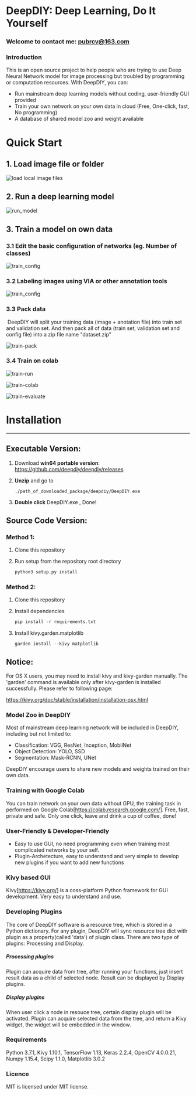 # DeepDIY: Deep Learning, Do It Yourself

### Welcome to contact me: pubrcv@163.com

### Introduction

This is an open source project to help people who are trying to use Deep Neural Network model for image processing but  troubled by programming or computation resources. With DeepDIY, you can:

- Run mainstream deep learning models without coding, user-friendly GUI provided
- Train your own network on your own data in cloud (Free, One-click, fast, No programming)
- A database of shared model zoo and weight available

# Quick Start

## 1. Load image file or folder

![load local image files](https://i.imgur.com/yb6n4E6.gif)

## 2. Run a deep learning model

![run_model](https://i.imgur.com/TIM8psK.gif)

## 3. Train a model on own data

### 3.1 Edit the basic configuration of networks (eg. Number of classes)

   ![train_config](https://i.imgur.com/WUMJJFF.gif)

### 3.2 Labeling images using VIA or other annotation tools

   ![train_config](https://i.imgur.com/fi64CJL.gif)

### 3.3 Pack data

   ​	DeepDIY will split your training data (image + anotation file) into train set and validation set. And then pack all of data (train set, validation set and config file) into a zip file name "dataset.zip"

   ![train-pack](https://imgur.com/4TSlOvX.gif)

### 3.4 Train on colab

   ![train-run](https://imgur.com/ozgQfmZ.gif)

   ![train-colab](https://imgur.com/iYQO1B9.gif)

   ![train-evaluate](https://imgur.com/mgEMw1g.gif)


   # Installation

   ------

   ## Executable Version:

   1. Download **win64 portable version**: https://github.com/deepdiy/deepdiy/releases

   2. **Unzip** and go to

      ```
      ./path_of_downloaded_package/deepdiy/DeepDIY.exe
      ```

   3. **Double click** DeepDIY.exe , Done!

   ## Source Code Version:

   ### Method 1:

   1. Clone this repository

   2. Run setup from the repository root directory

      ```python
      python3 setup.py install
      ```    

   ### Method 2:

   1. Clone this repository

   2. Install dependencies

      ```python
      pip install -r requirements.txt
      ```

   3. Install kivy.garden.matplotlib

      ```
      garden install --kivy matplotlib
      ```



   ## Notice:

   For OS X users, you may need to install kivy and kivy-garden manually. The 'garden' command is available only after kivy-garden is installed successfully. Please refer to following page:

   https://kivy.org/doc/stable/installation/installation-osx.html

### Model Zoo in DeepDIY

Most of mainstream deep learning network will be included in DeepDIY, including but not limited to:

- Classification: VGG, ResNet, Inception, MobilNet
- Object Detection: YOLO, SSD
- Segmentation: Mask-RCNN, UNet

DeepDIY encourage users to share new models and weights trained on their own data.

### Training with Google Colab

You can train network on your own data without GPU, the training task in performed on Google Colab[https://colab.research.google.com/]. Free, fast, private and safe. Only one click, leave and drink a cup of coffee, done!

### User-Friendly & Developer-Friendly

- Easy to use GUI, no need programming even when training most complicated networks by your self.
- Plugin-Archetecture, easy to understand and very simple to develop new plugins if you want to add new functions

### Kivy based GUI

Kivy[https://kivy.org/] is a coss-platform Python framework for GUI development. Very easy to understand and use.

### Developing Plugins

The core of DeepDIY software is a resource tree, which is stored in a Python dictionary. For any plugin, DeepDIY will sync resource tree dict with plugin as a property(called 'data') of plugin class. There are two type of plugins: Processing and Display.

##### Processing plugins

Plugin can acquire data from tree, after running your functions, just insert result data as a child of selected node. Result can be displayed by Display plugins.

##### Display plugins

When user click a node in resouce tree, certain display plugin will be activated. Plugin can acquire selected data from the tree, and return a Kivy widget, the widget will be embedded in the window.

### Requirements

Python 3.7.1, Kivy 1.10.1, TensorFlow 1.13, Keras 2.2.4, OpenCV 4.0.0.21, Numpy 1.15.4, Scipy 1.1.0, Matplotlib 3.0.2

### Licence

MIT is licensed under MIT license.
